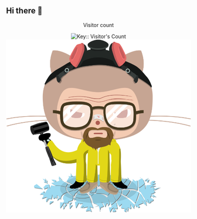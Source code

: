## Hi there 👋
<div align="center"> 
  <p>Visitor count</p>
<img src="https://profile-counter.deno.dev/:nbd1994:/count.svg" alt="Key:: Visitor's Count" />
</div>
<img src="https://github.com/nbd1994/nbd1994/blob/main/Daco_4200164.png?raw=true" alt="Banner of a developer sitting in front of a desk">
